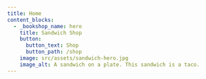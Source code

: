 ```yaml
---
title: Home
content_blocks:
  - _bookshop_name: hero
    title: Sandwich Shop
    button:
      button_text: Shop
      button_path: /shop
    image: src/assets/sandwich-hero.jpg
    image_alt: A sandwich on a plate. This sandwich is a taco.
---
```

